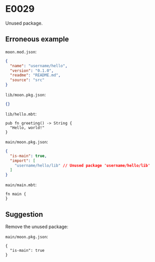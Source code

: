 # E0029

Unused package.

## Erroneous example

`moon.mod.json`:

```json
{
  "name": "username/hello",
  "version": "0.1.0",
  "readme": "README.md",
  "source": "src"
}
```

`lib/moon.pkg.json`:

```json
{}
```

`lib/hello.mbt`:

```moonbit
pub fn greeting() -> String {
  "Hello, world!"
}
```

`main/moon.pkg.json`:

```json
{
  "is-main": true,
  "import": [
    "username/hello/lib" // Unused package 'username/hello/lib'
  ]
}
```

`main/main.mbt`:

```moonbit
fn main {
}
```

## Suggestion

Remove the unused package:

`main/moon.pkg.json`:

```moonbit
{
  "is-main": true
}
```
